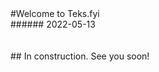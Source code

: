 <div align: center>#Welcome to Teks.fyi</div>
<div align: right>###### 2022-05-13</div>
<br><br>
## In construction. See you soon!